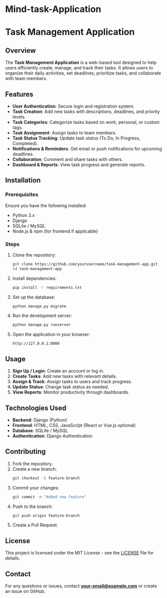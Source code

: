 # Mind-task-Application
# Task Management Application

## Overview
The **Task Management Application** is a web-based tool designed to help users efficiently create, manage, and track their tasks. It allows users to organize their daily activities, set deadlines, prioritize tasks, and collaborate with team members.

## Features
- **User Authentication**: Secure login and registration system.
- **Task Creation**: Add new tasks with descriptions, deadlines, and priority levels.
- **Task Categories**: Categorize tasks based on work, personal, or custom tags.
- **Task Assignment**: Assign tasks to team members.
- **Task Status Tracking**: Update task status (To Do, In Progress, Completed).
- **Notifications & Reminders**: Get email or push notifications for upcoming deadlines.
- **Collaboration**: Comment and share tasks with others.
- **Dashboard & Reports**: View task progress and generate reports.

## Installation
### Prerequisites
Ensure you have the following installed:
- Python 3.x
- Django
- SQLite / MySQL
- Node.js & npm (for frontend if applicable)

### Steps
1. Clone the repository:
   ```sh
   git clone https://github.com/yourusername/task-management-app.git
   cd task-management-app
   ```
2. Install dependencies:
   ```sh
   pip install -r requirements.txt
   ```
3. Set up the database:
   ```sh
   python manage.py migrate
   ```
4. Run the development server:
   ```sh
   python manage.py runserver
   ```
5. Open the application in your browser:
   ```
   http://127.0.0.1:8000
   ```

## Usage
1. **Sign Up / Login**: Create an account or log in.
2. **Create Tasks**: Add new tasks with relevant details.
3. **Assign & Track**: Assign tasks to users and track progress.
4. **Update Status**: Change task status as needed.
5. **View Reports**: Monitor productivity through dashboards.

## Technologies Used
- **Backend**: Django (Python)
- **Frontend**: HTML, CSS, JavaScript (React or Vue.js optional)
- **Database**: SQLite / MySQL
- **Authentication**: Django Authentication

## Contributing
1. Fork the repository.
2. Create a new branch:
   ```sh
   git checkout -b feature-branch
   ```
3. Commit your changes:
   ```sh
   git commit -m "Added new feature"
   ```
4. Push to the branch:
   ```sh
   git push origin feature-branch
   ```
5. Create a Pull Request.

## License
This project is licensed under the MIT License - see the [LICENSE](LICENSE) file for details.

## Contact
For any questions or issues, contact **your-email@example.com** or create an issue on GitHub.

